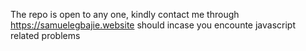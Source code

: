 The repo is open to any one, kindly contact me through https://samuelegbajie.website should incase you encounte javascript related problems
